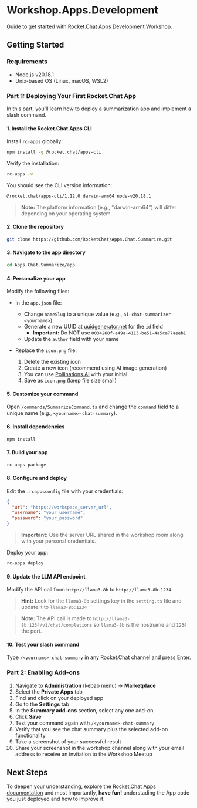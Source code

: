 # Workshop.Apps.Development
Guide to get started with Rocket.Chat Apps Development Workshop.

## Getting Started

### Requirements
- Node.js v20.18.1
- Unix-based OS (Linux, macOS, WSL2)

### Part 1: Deploying Your First Rocket.Chat App
In this part, you'll learn how to deploy a summarization app and implement a slash command.

#### 1. Install the Rocket.Chat Apps CLI
Install `rc-apps` globally:

```bash
npm install -g @rocket.chat/apps-cli
```

Verify the installation:

```bash
rc-apps -v
```

You should see the CLI version information:

```bash
@rocket.chat/apps-cli/1.12.0 darwin-arm64 node-v20.18.1
```

> **Note:** The platform information (e.g., "darwin-arm64") will differ depending on your operating system.

#### 2. Clone the repository

```bash
git clone https://github.com/RocketChat/Apps.Chat.Summarize.git
```

#### 3. Navigate to the app directory

```bash
cd Apps.Chat.Summarize/app 
```

#### 4. Personalize your app
Modify the following files:

- In the `app.json` file:
  - Change `nameSlug` to a unique value (e.g., `ai-chat-summarizer-<yourname>`)
  - Generate a new UUID at [uuidgenerator.net](https://www.uuidgenerator.net/version4) for the `id` field
    - **Important:** Do NOT use `0034268f-e49a-4113-be51-4a5ca77aeeb1`
  - Update the `author` field with your name

- Replace the `icon.png` file:
  1. Delete the existing icon
  2. Create a new icon (recommend using AI image generation)
  3. You can use [Pollinations.AI](https://image.pollinations.ai/prompt/YOUR_INITIAL_avatar) with your initial
  4. Save as `icon.png` (keep file size small)

#### 5. Customize your command
Open `/commands/SummarizeCommand.ts` and change the `command` field to a unique name (e.g., `<yourname>-chat-summary`).

#### 6. Install dependencies

```bash
npm install
```

#### 7. Build your app

```bash
rc-apps package
```

#### 8. Configure and deploy
Edit the `.rcappsconfig` file with your credentials:

```json
{
  "url": "https://workspace_server_url",
  "username": "your_username",
  "password": "your_password"
}
```

> **Important:** Use the server URL shared in the workshop room along with your personal credentials.

Deploy your app:

```bash
rc-apps deploy
```

#### 9. Update the LLM API endpoint
Modify the API call from `http://llama3-8b` to `http://llama3-8b:1234`

> **Hint:** Look for the `llama3-8b` settings key in the `setting.ts` file and update it to `llama3-8b:1234`

> **Note:** The API call is made to `http://llama3-8b:1234/v1/chat/completions` so `llama3-8b` is the hostname and `1234` the port.

#### 10. Test your slash command
Type `/<yourname>-chat-summary` in any Rocket.Chat channel and press Enter.

### Part 2: Enabling Add-ons

1. Navigate to **Administration** (kebab menu) → **Marketplace**
2. Select the **Private Apps** tab
3. Find and click on your deployed app
4. Go to the **Settings** tab
5. In the **Summary add-ons** section, select any one add-on
6. Click **Save**
7. Test your command again with `/<yourname>-chat-summary`
8. Verify that you see the chat summary plus the selected add-on functionality
9. Take a screenshot of your successful result
10. Share your screenshot in the workshop channel along with your email address to receive an invitation to the Workshop Meetup

## Next Steps
To deepen your understanding, explore the [Rocket.Chat Apps documentation](https://developer.rocket.chat/docs/rocketchat-apps-engine) and most importantly, **have fun!** understading the App code you just deployed and how to improve it.
